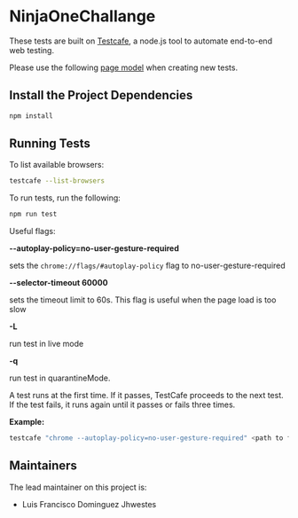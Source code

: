 # NinjaOneChallange
These tests are built on [Testcafe](https://devexpress.github.io/testcafe/documentation/getting-started/),
a node.js tool to automate end-to-end web testing.

Please use the following [page model](https://devexpress.github.io/testcafe/documentation/recipes/use-page-model.html)
when creating new tests.

## Install the Project Dependencies
```bash
npm install
```

## Running Tests

To list available browsers:
```bash
testcafe --list-browsers
```

To run tests, run the following:
```bash
npm run test
```

Useful flags:

**--autoplay-policy=no-user-gesture-required** 

sets the `chrome://flags/#autoplay-policy` flag to no-user-gesture-required

**--selector-timeout 60000** 

sets the timeout limit to 60s. This flag is useful when the page load is too slow

**-L** 

run test in live mode

**-q** 

run test in quarantineMode.

A test runs at the first time. If it passes, TestCafe proceeds to the next test.
If the test fails, it runs again until it passes or fails three times.

**Example:**

```bash
testcafe "chrome --autoplay-policy=no-user-gesture-required" <path to file> -L --selector-timeout 50000
```

## Maintainers

The lead maintainer on this project is:

- Luis Francisco Dominguez Jhwestes
